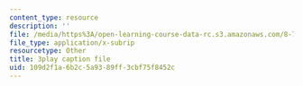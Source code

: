 ```yaml
---
content_type: resource
description: ''
file: /media/https%3A/open-learning-course-data-rc.s3.amazonaws.com/8-701-introduction-to-nuclear-and-particle-physics-fall-2020/109d2f1a6b2c5a9389ff3cbf75f8452c_dTAIYaSBols.vtt
file_type: application/x-subrip
resourcetype: Other
title: 3play caption file
uid: 109d2f1a-6b2c-5a93-89ff-3cbf75f8452c
---
```

